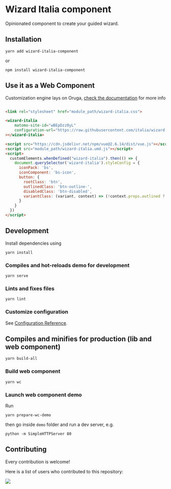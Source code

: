<!-- markdownlint-disable no-inline-html -->

# Wizard Italia component

Opinionated component to create your guided wizard.

## Installation

```
yarn add wizard-italia-component
```

or

```
npm install wizard-italia-component
```

## Use it as a Web Component

Customization engine lays on Oruga, [check the documentation](https://oruga.io/documentation/#customization) for more info

```html

<link rel="stylesheet" href="module_path/wizard-italia.css">

<wizard-italia 
    matomo-site-id="wBEpDzz0yL"
    configuration-url="https://raw.githubusercontent.com/italia/wizard-italia/main/demo/tree.json"
></wizard-italia>

<script src="https://cdn.jsdelivr.net/npm/vue@2.6.14/dist/vue.js"></script>
<script src="module_path/wizard-italia.umd.js"></script>
<script>
  customElements.whenDefined("wizard-italia").then(() => {
    document.querySelector('wizard-italia').styleConfig = {
      iconPack: 'bs',
      iconComponent: 'bs-icon',
      button: {
        rootClass: 'btn',
        outlinedClass: 'btn-outline-',
        disabledClass: 'btn-disabled',
        variantClass: (variant, context) => (!context.props.outlined ? `btn-${variant}` : ''),
      }
    }
  })
</script>
```

## Development

Install dependencies using

```shell
yarn install
```

### Compiles and hot-reloads demo for development

```shell
yarn serve
```

### Lints and fixes files

```shell
yarn lint
```

### Customize configuration

See [Configuration Reference](https://cli.vuejs.org/config/).

## Compiles and minifies for production (lib and web component)

```shell
yarn build-all
```

### Build web component

```
yarn wc
```

### Launch web component demo

Run

```
yarn prepare-wc-demo
```

then go inside `demo` folder and run a dev server, e.g.

```
python -m SimpleHTTPServer 80
```

## Contributing

Every contribution is welcome!

Here is a list of users who contributed to this repository:

<a href="https://github.com/italia/wizard-component/graphs/contributors">
  <img src="https://contributors-img.web.app/image?repo=italia/wizard-component" />
</a>

